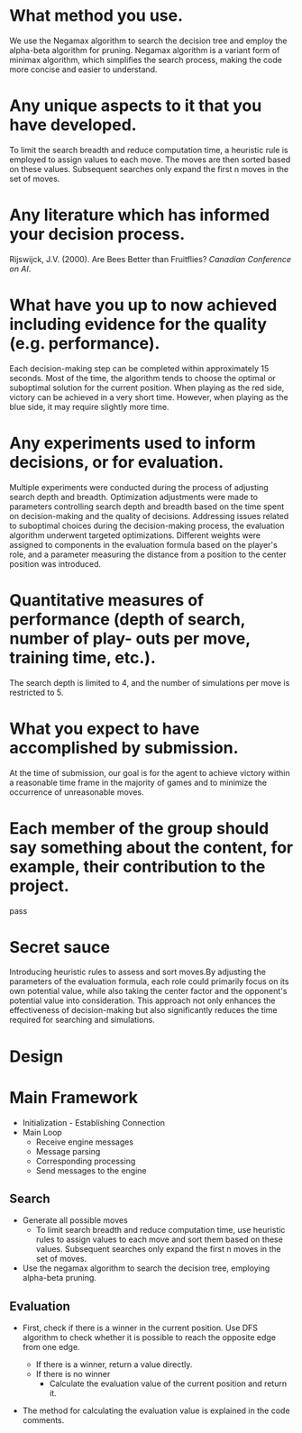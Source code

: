 # What method you use.
We use the Negamax algorithm to search the decision tree and employ the alpha-beta algorithm for pruning. Negamax algorithm is a variant form of minimax algorithm, which simplifies the search process, making the code more concise and easier to understand.
# Any unique aspects to it that you have developed.
To limit the search breadth and reduce computation time, a heuristic rule is employed to assign values to each move. The moves are then sorted based on these values. Subsequent searches only expand the first n moves in the set of moves.
# Any literature which has informed your decision process.
Rijswijck, J.V. (2000). Are Bees Better than Fruitflies? _Canadian Conference on AI_.
# What have you up to now achieved including evidence for the quality (e.g. performance).
Each decision-making step can be completed within approximately 15 seconds. Most of the time, the algorithm tends to choose the optimal or suboptimal solution for the current position. When playing as the red side, victory can be achieved in a very short time. However, when playing as the blue side, it may require slightly more time.
# Any experiments used to inform decisions, or for evaluation.
Multiple experiments were conducted during the process of adjusting search depth and breadth. Optimization adjustments were made to parameters controlling search depth and breadth based on the time spent on decision-making and the quality of decisions. Addressing issues related to suboptimal choices during the decision-making process, the evaluation algorithm underwent targeted optimizations. Different weights were assigned to components in the evaluation formula based on the player's role, and a parameter measuring the distance from a position to the center position was introduced.
# Quantitative measures of performance (depth of search, number of play- outs per move, training time, etc.).
The search depth is limited to 4, and the number of simulations per move is restricted to 5.
# What you expect to have accomplished by submission.
At the time of submission, our goal is for the agent to achieve victory within a reasonable time frame in the majority of games and to minimize the occurrence of unreasonable moves.
#  Each member of the group should say something about the content, for example, their contribution to the project.
pass

# Secret sauce
Introducing heuristic rules to assess and sort moves.By adjusting the parameters of the evaluation formula, each role could primarily focus on its own potential value, while also taking the center factor and the opponent's potential value into consideration. This approach not only enhances the effectiveness of decision-making but also significantly reduces the time required for searching and simulations.

# Design
# Main Framework
- Initialization - Establishing Connection
- Main Loop
	- Receive engine messages
	- Message parsing
	- Corresponding processing
	- Send messages to the engine

## Search
- Generate all possible moves
	- To limit search breadth and reduce computation time, use heuristic rules to assign values to each move and sort them based on these values. Subsequent searches only expand the first n moves in the set of moves.
- Use the negamax algorithm to search the decision tree, employing alpha-beta pruning.

## Evaluation
- First, check if there is a winner in the current position. Use DFS algorithm to check whether it is possible to reach the opposite edge from one edge.
	- If there is a winner, return a value directly.
	- If there is no winner
		- Calculate the evaluation value of the current position and return it.

- The method for calculating the evaluation value is explained in the code comments.